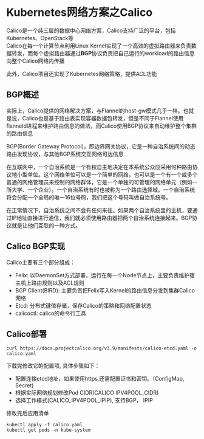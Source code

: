 # Kubernetes网络方案之Calico

Calico是一个纯三层的数据中心网络方案，Calico支持广泛的平台，包括Kubernetes、OpenStack等    
Calico在每一个计算节点利用Linux Kernel实现了一个高效的虚拟路由器来负责数据转发，而每个虚拟路由器通过**BGP**协议负责把自己运行的workload的路由信息向整个Calico网络内传播     

此外，Calico项目还实现了Kubernetes网络策略，提供ACL功能


## BGP概述

实际上，Calico提供的网络解决方案，与Flannel的host-gw模式几乎一样。也就是说，Calico也是基于路由表实现容器数据包转发，但是不同于Flannel使用flanneId进程来维护路由信息的做法，而Calico使用BGP协议来自动维护整个集群的路由信息    

BGP(Border Gateway Protocol)，即边界网关协议，它是一种自治系统间的动态路由发现协议，与其他BGP系统交互网络可达信息  

在互联网中，一个自治系统是一个有权自主地决定在本系统公众应采用何种路由协议地小型单位。这个网络单位可以是一个简单的网络，也可以是一个有一个或多个普通的网络管理员来控制的网络群体，它是一个单独的可管理的网络单元（例如一所大学、一个企业）。一个自治系统有时也被称为一个路由选择域。一个自治系统将会分配一个全局的唯一16位号码，我们把这个号码叫做自治系统号。    

在正常情况下，自治系统之间不会有任何来往。如果两个自治系统里的主机，要通过IP地址直接进行通信，我们就必须使用路由器把两个自治系统连接起来。BGP协议就是让他们互联的一种方式。



## Calico BGP实现

Calico主要有三个部分组成：
- Felix: 以DaemonSet方式部署，运行在每一个Node节点上，主要负责维护宿主机上路由规则以及ACL规则
- BGP Client(BIRD): 主要负责把Felix写入Kernel的路由信息分发到集群Calico网络
- Etcd: 分布式键值存储，保存Calico的策略和网络配置状态
- calicoctl: calico的命令行工具


## Calico部署
```shell
curl https://docs.projectcalico.org/v3.9/manifests/calico-etcd.yaml -o calico.yaml

```

下载完修改它的配置项, 具体步骤如下：
- 配置连接etcd地址，如果使用https,还需配置证书和密钥。（ConfigMap, Secret)
- 根据实际网络规划修改Pod CIDR(CALICO IPV4POOL_CIDR)
- 选择工作模式(CALICO_IPV4POOL_IPIP), 支持BGP， IPIP
     

修改完后应用清单

```
kubectl apply -f calico.yaml
kubectl get pods -n kube-system
```